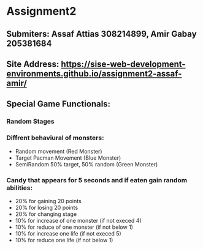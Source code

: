 # Assignment2 

## Submiters: Assaf Attias 308214899, Amir Gabay 205381684
## Site Address:  https://sise-web-development-environments.github.io/assignment2-assaf-amir/

## Special Game Functionals:
### Random Stages
### Diffrent behaviural of monsters:
* Random movement (Red Monster)
* Target Pacman Movement (Blue Monster)
* SemiRandom 50% target, 50% random (Green Monster)
### Candy that appears for 5 seconds and if eaten gain random abilities:
* 20% for gaining 20 points
* 20% for losing 20 points
* 20% for changing stage
* 10% for increase of one monster (if not execed 4)
* 10% for reduce of one monster (if not below 1)
* 10% for increase one life (if not execed 5)
* 10% for reduce one life (if not below 1)
